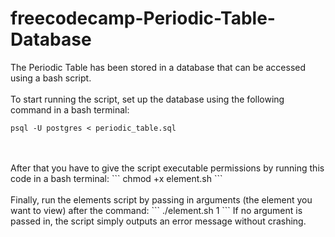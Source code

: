 # freecodecamp-Periodic-Table-Database

The Periodic Table has been stored in a database that can be accessed using a bash script.
<br>
<br>
To start running the script, set up the database using the following command in a bash terminal:
```
psql -U postgres < periodic_table.sql
```
<br>
<br>
After that you have to give the script executable permissions by running this code in a bash terminal:
```
chmod +x element.sh
```
<br>
<br>
Finally, run the elements script by passing in arguments (the element you want to view) after the command:
```
./element.sh 1 
```
If no argument is passed in, the script simply outputs an error message without crashing.
